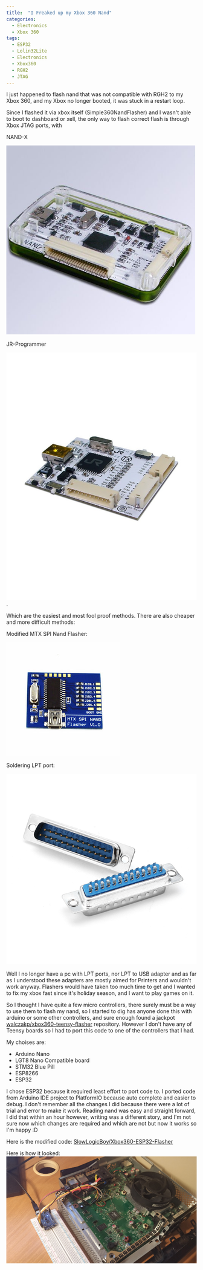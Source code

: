 ```yaml
---
title:  "I Freaked up my Xbox 360 Nand"
categories:
  - Electronics
  - Xbox 360
tags:
  - ESP32
  - Lolin32Lite
  - Electronics
  - Xbox360
  - RGH2
  - JTAG
---
```


I just happened to flash nand that was not compatible with RGH2 to my Xbox 360, and my Xbox no longer booted, it was stuck in a restart loop.

Since I flashed it via xbox itself (Simple360NandFlasher) and I wasn't able to boot to dashboard or xell, the only way to flash correct flash is through Xbox JTAG ports, with 

NAND-X

![NAND-X](./assets/images/NAND-X.jpg) 

JR-Programmer

![JR-Programmer](./assets/images/JR-Programmer.jfif).

Which are the easiest and most fool proof methods.
There are also cheaper and more difficult methods:

Modified MTX SPI Nand Flasher:

![MTX-SPI-Nand-Flasher](./assets/images/MTX-SPI-Nand-Flasher.jfif)

Soldering LPT port:

![LPT-Port](./assets/images/LPT-Port.jfif)


Well I no longer have a pc with LPT ports, nor LPT to USB adapter and as far as I understood these adapters are mostly aimed for Printers and wouldn't work anyway.
Flashers would have taken too much time to get and I wanted to fix my xbox fast since it's holiday season, and I want to play games on it.

So I thought I have quite a few micro controllers, there surely must be a way to use them to flash my nand, so I started to dig has anyone done this with arduino or some other controllers, and sure enough found a jackpot
[walczakp/xbox360-teensy-flasher](https://github.com/walczakp/xbox360-teensy-flasher) repository. However I don't have any of Teensy boards so I had to port this code to one of the controllers that I had.

My choises are:
- Arduino Nano
- LGT8 Nano Compatible board
- STM32 Blue Pill
- ESP8266
- ESP32

I chose ESP32 because it required least effort to port code to.
I ported code from Arduino IDE project to PlatformIO because auto complete and easier to debug.
I don't remember all the changes I did because there were a lot of trial and error to make it work.
Reading nand was easy and straight forward, I did that within an hour however, writing was a different story, and I'm not sure now which changes are required and which are not but now it works so I'm happy :D

Here is the modified code: [SlowLogicBoy/Xbox360-ESP32-Flasher](https://github.com/SlowLogicBoy/Xbox360-ESP32-Flasher)

Here is how it looked:
![Lolin32 to Xbox360](./assets/images/Lolin32Xbox360JTAG.PNG)
